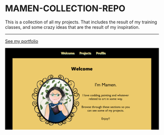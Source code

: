 # MAMEN-COLLECTION-REPO
<p>This is a collection of all my projects. That includes the result of my training classes, and some crazy ideas that are the result of my inspiration.
<hr>
<a href="https://amapola-negra.github.io/Portfolio/#profile" target="_blank">See my portfolio</a>

<a href="https://amapola-negra.github.io/Portfolio/#profile" target="_blank"><img src="images/PARA-PORTFOLIO.PNG"></a>
